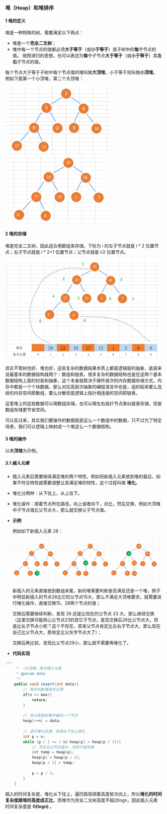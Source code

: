 ### 堆（Heap）和堆排序

#### 1 堆的定义

堆是一种特殊的树，需要满足以下两点：

- 堆是一个**完全二叉树**；
- 堆中每一个节点的值都必须**大于等于**（或**小于等于**）其子树中的**每个**节点的值。 按照递归的思想，也可以表述为**每个**子节点**大于等于**（或**小于等于**）其**左右**子节点的值。

每个节点大于等于子树中每个节点值的堆叫做**大顶堆**，小于等于则叫做**小顶堆**。
例如下面第一个小顶堆，第二个大顶堆：

<img src="images.assets/1585751370116.png" alt="1585751370116" style="zoom:50%;" />

<img src="images.assets/1585751531312.png" alt="1585751531312" style="zoom:50%;" />

#### 2 堆的存储

堆是完全二叉树，因此适合用数组来存储。下标为 i 的左子节点就是 i * 2 位置节点；右子节点就是 i * 2+1 位置节点；父节点就是 i/2 位置节点。

<img src="images.assets/1585752146975.png" alt="1585752146975" style="zoom:80%;" />



其实不管树也好、堆也好，这些复杂的数据结果本质上都是逻辑层的抽象，底层来说最基本的数据结构就两个：数组和链表，很多复杂的数据结构也是在这两个基本数据结构上面的封装和抽象，这个本身就取决于硬件层次的内存数据存储方式，内存中都是一个个块数据，那么对应高层次抽象的编程语言中也是，组织起来要么连续的内存空间即数组，要么分散但是逻辑上指针相连接的空间即链表。



这里堆上的这些数据可以用数组存储，也可以用左右指针节点类似链表存储，但是数组存储更节省空间。

可以反过来，其实我们要操作的数据就是这么一个数组中的数据，只不过为了特定场景，我们可以逻辑上映射成一个堆这么一个数据结构。

#### 3 堆的操作

以**大顶堆**为示例。

##### 3.1 插入元素

- 插入元素后需要继续满足堆的两个特性，例如将新插入元素放到堆的最后，如果不符合特性就需要调整让其满足堆的特性，这个过程叫做 **堆化**。

- 堆化分两种：从下往上、从上往下。

- 堆化操作：顺着节点所在路径，向上或者向下，对比，然后交换，例如大顶堆中子节点值比父节点大，那么就交换父子节点值。

- **示例**

  例如如下新插入元素 28：

  ![1585752858654](images.assets/1585752858654.png)

  新插入的元素直接放到数组末尾，新的堆需要判断是否满足还是一个堆，例子中明显新插入的节点28比它的父节点15大，那么不满足大顶堆要求，就需要进行堆化操作，直接交换15、28两个节点的值；

  交换后需要继续判断，发现 28 还是比现在的父节点 23 大，那么继续交换（这里交换可能担心父节点23的其它子节点，是否交换后28比父节点大，但是比左子节点小呢？这个不存在，原来父节点肯定比左右子节点大，那么现在自己比父节点大，那肯定比父左字节点大了）；

  交换后再比较，发现比父节点29小，那么就不需要再堆化了。

- **代码实现**

```java
/**
     * （大顶堆）堆中插入元素
     * @param data
     */
    public void insert(int data){
        // 首先判断堆是否已满
        if(n >= max){
            return;
        }

        // 将元素放到堆中最后一个节点
        heap[++n] = data;

        // 进行堆化处理，采用从下往上堆化
        int p = n;
        while (p / 2 >= 1 && heap[p] > heap[p / 2]){
            // 节点比父节点值大，则进行值交换
            int temp = heap[p];
            heap[p] = heap[p / 2];
            heap[p / 2] = temp;

            p = p / 2;
        }
    }
```

插入的时间复杂度，堆化从下往上，遍历路径顺着高度依次向上，所以**堆化的时间复杂度跟堆的高度成正比**，而堆作为完全二叉树高度不超过logn，因此插入元素时间复杂度是 **O(logn)** 。


